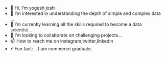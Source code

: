 - 👋 Hi, I’m yogesh joshi
- 👀 I’m interested in understanding the depth of simple and complex data ...
- 🌱 I’m currently learning all the skills required to become a data scientist...
- 💞️ I’m looking to collaborate on challenging projects...
- 📫 How to reach me on instagram,twitter,linkedin
- ⚡ Fun fact: ...I am commerce graduate.

<!---
pankajoshi11/pankajoshi11 is a ✨ special ✨ repository because its `README.md` (this file) appears on your GitHub profile.
You can click the Preview link to take a look at your changes.
--->
